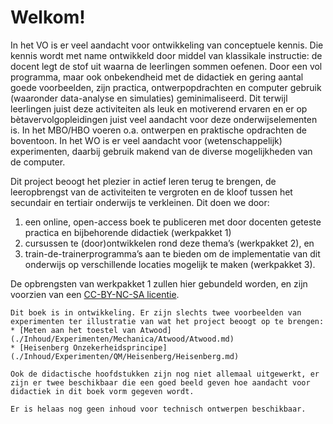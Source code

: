 # Welkom!

In het VO is er veel aandacht voor ontwikkeling van conceptuele kennis. Die kennis wordt met name ontwikkeld door middel van klassikale instructie: de docent legt de stof uit waarna de leerlingen sommen oefenen. Door een vol programma, maar ook onbekendheid met de didactiek en gering aantal goede voorbeelden, zijn practica, ontwerpopdrachten en computer gebruik (waaronder data-analyse en simulaties) geminimaliseerd. Dit terwijl leerlingen juist deze activiteiten als leuk en motiverend ervaren en er op bètavervolgopleidingen juist veel aandacht voor deze onderwijselementen is. In het MBO/HBO voeren o.a. ontwerpen en praktische opdrachten de boventoon. In het WO is er veel aandacht voor (wetenschappelijk) experimenten, daarbij gebruik makend van de diverse mogelijkheden van de computer. 

Dit project beoogt het plezier in actief leren terug te brengen, de leeropbrengst van de activiteiten te vergroten en de kloof tussen het secundair en tertiair onderwijs te verkleinen. Dit doen we door:
1. een online, open-access boek te publiceren met door docenten geteste practica en bijbehorende didactiek (werkpakket 1)
1. cursussen te (door)ontwikkelen rond deze thema’s (werkpakket 2), en
1. train-de-trainerprogramma’s aan te bieden om de implementatie van dit onderwijs op verschillende locaties mogelijk te maken (werkpakket 3).

De opbrengsten van werkpakket 1 zullen hier gebundeld worden, en zijn voorzien van een [CC-BY-NC-SA licentie](./Inhoud/Algemeen/Licentie.md).

```{warning}
Dit boek is in ontwikkeling. Er zijn slechts twee voorbeelden van experimenten ter illustratie van wat het project beoogt op te brengen:
* [Meten aan het toestel van Atwood](./Inhoud/Experimenten/Mechanica/Atwood/Atwood.md)
* [Heisenberg Onzekerheidsprincipe](./Inhoud/Experimenten/QM/Heisenberg/Heisenberg.md)

Ook de didactische hoofdstukken zijn nog niet allemaal uitgewerkt, er zijn er twee beschikbaar die een goed beeld geven hoe aandacht voor didactiek in dit boek vorm gegeven wordt.

Er is helaas nog geen inhoud voor technisch ontwerpen beschikbaar.
```